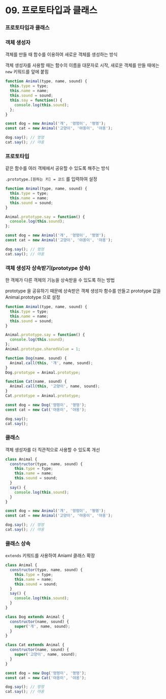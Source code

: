 # 09. 프로토타입과 클래스

### 프로토타입과 클래스

### 객체 생성자
객체를 만들 때 함수를 이용하여 새로운 객체를 생성하는 방식

객체 생성자를 사용할 때는 함수의 이름을 대문자로 시작, 새로운 객체를 만들 때에는 `new`  키워드를 앞에 붙힘
```js
function Animal(type, name, sound) {
  this.type = type;
  this.name = name;
  this.sound = sound;
  this.say = function() {
    console.log(this.sound);
  };
}

const dog = new Animal('개', '멍멍이', '멍멍');
const cat = new Animal('고양이', '야옹이', '야옹');

dog.say(); // 멍멍
cat.say(); // 야옹
```

### 프로토타입
같은 함수를 여러 객체에서 공유할 수 있도록 해주는 방식

`.prototype.[원하는 키] = 코드` 를 입력하여 설정 
```js
function Animal(type, name, sound) {
  this.type = type;
  this.name = name;
  this.sound = sound;
}

Animal.prototype.say = function() {
  console.log(this.sound);
};

const dog = new Animal('개', '멍멍이', '멍멍');
const cat = new Animal('고양이', '야옹이', '야옹');

dog.say(); // 멍멍
cat.say(); // 야옹
```

### 객체 생성자 상속받기(prototype 상속)
한 객체가 다른 객체의 기능을 상속받을 수 있도록 하는 방법

prototype 을 공유하기 때문에 상속받은 객체 생성자 함수를 만들고 prototype 값을 Animal.prototype 으로 설정
```js
function Animal(type, name, sound) {
  this.type = type;
  this.name = name;
  this.sound = sound;
}

Animal.prototype.say = function() {
  console.log(this.sound);
};
Animal.prototype.sharedValue = 1;

function Dog(name, sound) {
  Animal.call(this, '개', name, sound);
}
Dog.prototype = Animal.prototype;

function Cat(name, sound) {
  Animal.call(this, '고양이', name, sound);
}
Cat.prototype = Animal.prototype;

const dog = new Dog('멍멍이', '멍멍');
const cat = new Cat('야옹이', '야옹');

dog.say();
cat.say();
```

### 클래스
객체 생성자를 더 직관적으로 사용할 수 있도록 개선
```js
class Animal {
  constructor(type, name, sound) {
    this.type = type;
    this.name = name;
    this.sound = sound;
  }
  say() {
    console.log(this.sound);
  }
}

const dog = new Animal('개', '멍멍이', '멍멍');
const cat = new Animal('고양이', '야옹이', '야옹');

dog.say(); // 멍멍
cat.say(); // 야옹
```

### 클래스 상속
`extends` 키워드를 사용하여 Aniaml 클래스 확장

```js
class Animal {
  constructor(type, name, sound) {
    this.type = type;
    this.name = name;
    this.sound = sound;
  }
  say() {
    console.log(this.sound);
  }
}

class Dog extends Animal {
  constructor(name, sound) {
    super('개', name, sound);
  }
}

class Cat extends Animal {
  constructor(name, sound) {
    super('고양이', name, sound);
  }
}

const dog = new Dog('멍멍이', '멍멍');
const cat = new Cat('야옹이', '야옹');

dog.say(); // 멍멍
cat.say(); // 야옹
```